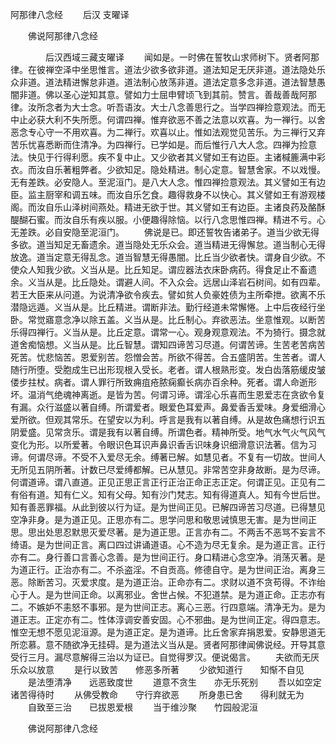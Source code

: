   阿那律八念经
　　后汉 支曜译




　　佛说阿那律八念经

　　　　后汉西域三藏支曜译
　　闻如是。一时佛在誓牧山求师树下。贤者阿那律。在彼禅空泽中坐思惟言。道法少欲多欲非道。道法知足无厌非道。道法隐处乐众非道。道法精进懈怠非道。道法制心放荡非道。道法定意多念非道。道法智慧愚闇非道。佛以圣心逆知其意。譬如力士屈申臂顷飞到其前。赞言。善哉善哉阿那律。汝所念者为大士念。听吾语汝。大士八念善思行之。当学四禅捡意观法。而无中止必获大利不失所愿。何谓四禅。惟弃欲恶不善之法意以欢喜。为一禅行。以舍恶念专心守一不用欢喜。为二禅行。欢喜以止。惟如法观觉见苦乐。为三禅行又弃苦乐忧喜悉断而住清净。为四禅行。已学如是。而后惟行八大人念。四禅为捡意法。快见于行得利愿。疾不复中止。又少欲者其义譬如王有边臣。主诸椷簏满中彩衣。而汝自乐著粗弊者。少欲知足。隐处精进。制心定意。智慧舍家。不以戏慢。无有差跌。必安隐人。至泥洹门。是八大人念。惟四禅捡意观法。其义譬如王有边臣。监主厨宰和调五味。而汝自乐乞食。趣得救身不以快心。其义譬如王有游观楼阁。而汝自乐山泽树间燕处。精进无欲于世。其义譬如王有边臣。主诸良药及酪酥醍醐石蜜。而汝自乐有疾以服。小便趣得除恼。以行八念思惟四禅。精进不亏。心无差跌。必自安隐至泥洹门。
　　佛说是已。即还誓牧告诸弟子。道当少欲无得多欲。道当知足无畜遗余。道当隐处无乐众会。道当精进无得懈怠。道当制心无得放逸。道当定意无得乱念。道当智慧无得愚闇。比丘当少欲者快。谓身自少欲。不使众人知我少欲。义当从是。比丘知足。谓应器法衣床卧病药。得食足止不畜遗余。义当从是。比丘隐处。谓避人间。不入众会。远居山泽岩石树间。如有四辈。若王大臣来从问道。为说清净欲令疾去。譬如贫人负豪姓债为主所牵抴。欲离不乐潜隐远遁。义当从是。比丘精进。谓断非法。勤行经道未常懈惓。上中后夜经行坐卧。常觉寤意念净以除五盖。义当从是。比丘制心。弃欲恶法。坐意惟观。以断苦乐得四禅行。义当从是。比丘定意。谓常一心。观身观意观法。不为猗行。摄念就道舍痴恼想。义当从是。比丘智慧。谓知四谛苦习尽道。何谓苦谛。生苦老苦病苦死苦。忧悲恼苦。恩爱别苦。怨憎会苦。所欲不得苦。合五盛阴苦。生苦者。谓人随行所堕。受胞成生已出形现根入受长。老者。谓人根熟形变。发白齿落筋缓皮皱偻步拄杖。病者。谓人罪行所致痈疽疮脓痫癫长病亦百余种。死者。谓人命逝形坏。温消气绝魂神离逝。是皆为苦。何谓习谛。谓淫心乐喜而生恩爱志在贪欲令复有漏。众行滋盛以著自缚。所谓爱者。眼爱色耳爱声。鼻爱香舌爱味。身爱细滑心爱所欲。但观其常乐。在望安以为利。呼言是我有以著自缚。从是故色痛想行识五阴爱盛。见常贪乐。谓是我有以著自缚。所谓色者。精神所受。地气水气火气风气变化为形。以所爱著。令眼识色耳识声鼻识香舌识味身识细滑意识法著。信为习谛。何谓尽谛。不受不入爱尽无余。缚著已解。如慧见者。不复有一切故。世间人无所见五阴所著。计数已尽爱缚都解。已从慧见。非常苦空非身故断。是为尽谛。何谓道谛。谓八直道。正见正思正言正行正治正命正志正定。何谓正见。正见有二有俗有道。知有仁义。知有父母。知有沙门梵志。知有得道真人。知有今世后世。知有善恶罪福。从此到彼以行为证。是为世间正见。已解四谛苦习尽道。已得慧见空净非身。是为道正见。正思亦有二。思学问思和敬思诫慎思无害。是为世间正思。思出处思忍默思灭爱尽著。是为道正思。正言亦有二。不两舌不恶骂不妄言不绮语。是为世间正言。离口四过讲诵道语。心不造为尽无复余。是为道正言。正行亦有二。身行善口言善心念善。是为世间正行。身口精进心念空净。消荡灭著。是为道正行。正治亦有二。不杀盗淫。不自贡高。修德自守。是为世间正治。离身三恶。除断苦习。灭爱求度。是为道正治。正命亦有二。求财以道不贪苟得。不诈绐心于人。是为世间正命。以离邪业。舍世占候。不犯道禁。是为道正命。正志亦有二。不嫉妒不恚怒不事邪。是为世间正志。离心三恶。行四意端。清净无为。是为道正志。正定亦有二。性体淳调安善安固。心不邪曲。是为世间正定。得四意志。惟空无想不愿见泥洹源。是为道正定。是为道谛。比丘舍家弃捐恩爱。安静思道无所恋慕。意不随欲净无挂碍。是为道法义当从是。贤者阿那律闻佛说经。开导其意受行三月。漏尽意解得三治以为证已。自觉得罗汉。便说偈言。
　　夫欲而无厌　　乐众以放意
　　是行以致苦　　修恶多所著
　　少欲知道行　　知惭不自见
　　是法堕清净　　远恶致度世
　　道意不贪生　　亦无乐死别
　　吾以如空定　　诸苦得待时
　　从佛受教命　　守行弃欲恶
　　所身患已舍　　得利就无为
　　自致至三治　　已拔恩爱根
　　当于维沙聚　　竹园般泥洹


　　佛说阿那律八念经


